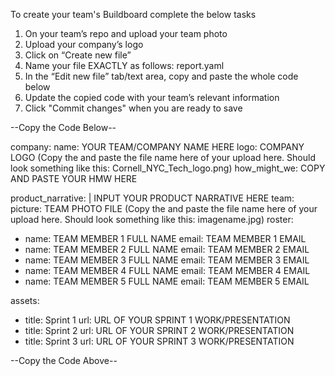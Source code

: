 To create your team's Buildboard complete the below tasks

1. On your team’s repo and upload your team photo
2. Upload your company’s logo
3. Click on “Create new file”
4. Name your file EXACTLY as follows: report.yaml
5. In the “Edit new file” tab/text area, copy and paste the whole code below
6. Update the copied code with your team’s relevant information
7. Click "Commit changes" when you are ready to save

--Copy the Code Below--


company:
  name: YOUR TEAM/COMPANY NAME HERE
  logo: COMPANY LOGO (Copy the and paste the file name here of your upload here. Should look something like this: Cornell_NYC_Tech_logo.png)
how_might_we: COPY AND PASTE YOUR HMW HERE

product_narrative: |
  INPUT YOUR PRODUCT NARRATIVE HERE
team:
  picture: TEAM PHOTO FILE (Copy the and paste the file name here of your upload here. Should look something like this: imagename.jpg)
  roster:
  - name: TEAM MEMBER 1 FULL NAME 
    email: TEAM MEMBER 1 EMAIL 
  - name: TEAM MEMBER 2 FULL NAME 
    email: TEAM MEMBER 2 EMAIL
 - name: TEAM MEMBER 3 FULL NAME 
    email: TEAM MEMBER 3 EMAIL
 - name: TEAM MEMBER 4 FULL NAME 
    email: TEAM MEMBER 4 EMAIL
 - name: TEAM MEMBER 5 FULL NAME 
    email: TEAM MEMBER 5 EMAIL

assets:
- title: Sprint 1
  url: URL OF YOUR SPRINT 1 WORK/PRESENTATION
- title: Sprint 2
  url: URL OF YOUR SPRINT 2 WORK/PRESENTATION
- title: Sprint 3
  url: URL OF YOUR SPRINT 3 WORK/PRESENTATION
  
 
 
 --Copy the Code Above--
